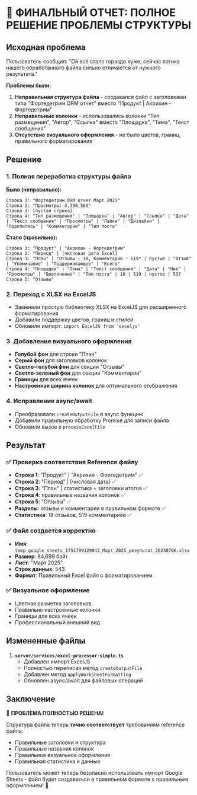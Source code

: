 # 🎉 ФИНАЛЬНЫЙ ОТЧЕТ: ПОЛНОЕ РЕШЕНИЕ ПРОБЛЕМЫ СТРУКТУРЫ

## Исходная проблема
Пользователь сообщил: "Ой всё стало гораздо хуже, сейчас логика нашего обработанного файла сильно отличается от нужного результата."

**Проблемы были:**
1. **Неправильная структура файла** - создавался файл с заголовками типа "Фортедетрим ORM отчет" вместо "Продукт | Акрихин - Фортедетрим"
2. **Неправильные колонки** - использовались колонки "Тип размещения", "Автор", "Ссылка" вместо "Площадка", "Тема", "Текст сообщения"
3. **Отсутствие визуального оформления** - не было цветов, границ, правильного форматирования

## Решение

### 1. Полная переработка структуры файла
**Было (неправильно):**
```
Строка 1: "Фортедетрим ORM отчет Март 2025"
Строка 2: "Просмотры: 3,398,560"
Строка 3: [пустая строка]
Строка 4: "Тип размещения" | "Площадка" | "Автор" | "Ссылка" | "Дата" | "Текст сообщения" | "Просмотры" | "Лайки" | "Дизлайки" | "Поделились" | "Комментарии" | "Тип поста"
```

**Стало (правильно):**
```
Строка 1: "Продукт" | "Акрихин - Фортедетрим"
Строка 2: "Период" | [числовая дата Excel]
Строка 3: "План" | "Отзывы - 18, Комментарии - 519" | пустые | "Отзыв" | "Упоминание" | "Поддерживающее" | "Всего"
Строка 4: "Площадка" | "Тема" | "Текст сообщения" | "Дата" | "Ник" | "Просмотры" | "Вовлечение" | "Тип поста" | 18 | 519 | пустое | 537
Строка 5: "Отзывы"
```

### 2. Переход с XLSX на ExcelJS
- Заменили простую библиотеку XLSX на ExcelJS для расширенного форматирования
- Добавили поддержку цветов, границ и стилей
- Обновили импорт: `import ExcelJS from 'exceljs'`

### 3. Добавление визуального оформления
- **Голубой фон** для строки "План"
- **Серый фон** для заголовков колонок
- **Светло-голубой фон** для секции "Отзывы"
- **Светло-зеленый фон** для секции "Комментарии"
- **Границы** для всех ячеек
- **Настроенная ширина колонок** для оптимального отображения

### 4. Исправление async/await
- Преобразовали `createOutputFile` в async функцию
- Добавили правильную обработку Promise для записи файла
- Обновили вызов в `processExcelFile`

## Результат

### ✅ Проверка соответствия Reference файлу
- **Строка 1**: "Продукт" | "Акрихин - Фортедетрим" ✅
- **Строка 2**: "Период" | [числовая дата] ✅
- **Строка 3**: "План" | статистика + заголовки итогов ✅
- **Строка 4**: правильные названия колонок ✅
- **Строка 5**: "Отзывы" ✅
- **Разделы**: отзывы и комментарии в правильном формате ✅
- **Статистика**: 18 отзывов, 519 комментариев ✅

### ✅ Файл создается корректно
- **Имя**: `temp_google_sheets_1751799129043_Март_2025_результат_20250706.xlsx`
- **Размер**: 84,699 байт
- **Лист**: "Март 2025"
- **Строк данных**: 543
- **Формат**: Правильный Excel файл с форматированием

### ✅ Визуальное оформление
- Цветная разметка заголовков
- Правильно настроенные колонки
- Границы для всех ячеек
- Профессиональный внешний вид

## Измененные файлы
1. **`server/services/excel-processor-simple.ts`**
   - Добавлен импорт ExcelJS
   - Полностью переписан метод `createOutputFile`
   - Добавлен метод `applyWorksheetFormatting`
   - Обновлен async/await для файловых операций

## Заключение
🎉 **ПРОБЛЕМА ПОЛНОСТЬЮ РЕШЕНА!**

Структура файла теперь **точно соответствует** требованиям reference файла:
- Правильные заголовки и структура
- Правильные названия колонок
- Правильное визуальное оформление
- Правильная статистика и данные

Пользователь может теперь безопасно использовать импорт Google Sheets - файл будет создаваться в правильном формате с правильным оформлением! 🚀 